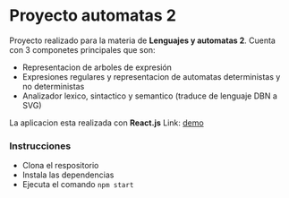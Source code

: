# Proyecto automatas 2

Proyecto realizado para la materia de **Lenguajes y automatas 2**. Cuenta con 3 componetes principales
que son:

- Representacion de arboles de expresión
- Expresiones regulares y representacion de automatas deterministas y no deterministas
- Analizador lexico, sintactico y semantico (traduce de lenguaje DBN a SVG)

La aplicacion esta realizada con **React.js** Link: [demo](https://hungry-goldstine-f45d13.netlify.com/)

### Instrucciones
- Clona el respositorio
- Instala las dependencias
- Ejecuta el comando ```npm start```

